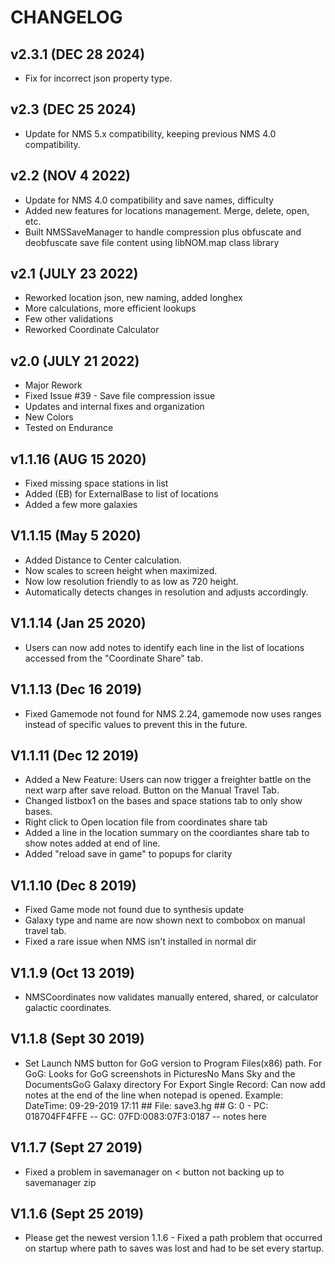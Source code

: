 # CHANGELOG

## v2.3.1 (DEC 28 2024)
- Fix for incorrect json property type.
  
## v2.3 (DEC 25 2024)
- Update for NMS 5.x compatibility, keeping previous NMS 4.0 compatibility.
  
## v2.2 (NOV 4 2022)
- Update for NMS 4.0 compatibility and save names, difficulty
- Added new features for locations management. Merge, delete, open, etc.
- Built NMSSaveManager to handle compression plus obfuscate and deobfuscate save file content using libNOM.map class library

## v2.1 (JULY 23 2022)
- Reworked location json, new naming, added longhex
- More calculations, more efficient lookups
- Few other validations
- Reworked Coordinate Calculator

## v2.0 (JULY 21 2022)
- Major Rework
- Fixed Issue #39 - Save file compression issue
- Updates and internal fixes and organization
- New Colors
- Tested on Endurance

## v1.1.16 (AUG 15 2020)
- Fixed missing space stations in list
- Added (EB) for ExternalBase to list of locations
- Added a few more galaxies

## V1.1.15 (May 5 2020)
- Added Distance to Center calculation.
- Now scales to screen height when maximized.
- Now low resolution friendly to as low as 720 height.
- Automatically detects changes in resolution and adjusts accordingly.

## V1.1.14 (Jan 25 2020)
- Users can now add notes to identify each line in the list of locations accessed from the "Coordinate Share" tab. 

## V1.1.13 (Dec 16 2019)
- Fixed Gamemode not found for NMS 2.24, gamemode now uses ranges instead of specific values to prevent this in the future.

## V1.1.11 (Dec 12 2019)
- Added a New Feature: Users can now trigger a freighter battle on the next warp after save reload. Button on the Manual Travel Tab.
- Changed listbox1 on the bases and space stations tab to only show bases.
- Right click to Open location file from coordinates share tab
- Added a line in the location summary on the coordiantes share tab to show notes added at end of line.
- Added "reload save in game" to popups for clarity

## V1.1.10 (Dec 8 2019)
- Fixed Game mode not found due to synthesis update
- Galaxy type and name are now shown next to combobox on manual travel tab.
- Fixed a rare issue when NMS isn't installed in normal dir

## V1.1.9 (Oct 13 2019)
- NMSCoordinates now validates manually entered, shared, or calculator galactic coordinates.

## V1.1.8 (Sept 30 2019)
- Set Launch NMS button for GoG version to Program Files(x86) path.
		For GoG: Looks for GoG screenshots in PicturesNo Mans Sky and the DocumentsGoG Galaxy directory
		For Export Single Record: Can now add notes at the end of the line when notepad is opened.
		Example:
		DateTime: 09-29-2019 17:11 ## File: save3.hg ## G: 0 - PC: 018704FF4FFE -- GC: 07FD:0083:07F3:0187 -- notes here

## V1.1.7 (Sept 27 2019)
- Fixed a problem in savemanager on < button not backing up to savemanager zip

## V1.1.6 (Sept 25 2019)
- Please get the newest version 1.1.6 - Fixed a path problem that occurred on startup where path to saves was lost and had to be set every startup. 
